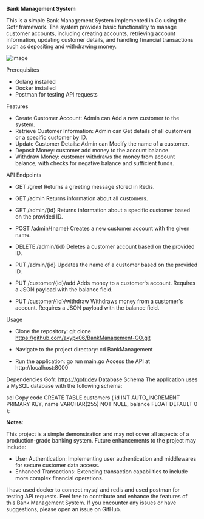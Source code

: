 **Bank Management System**

This is a simple Bank Management System implemented in Go using the Gofr framework. The system provides basic functionality to manage customer accounts, including creating accounts, retrieving account information, updating customer details, and handling financial transactions such as depositing and withdrawing money.

![image](https://github.com/axypx06/BankManagement-GO/assets/110666919/b01c06e2-0e02-4a56-b15e-b0d302fb323a)



Prerequisites
- Golang installed
- Docker installed
- Postman for testing API requests
  
Features
- Create Customer Account: Admin can Add a new customer to the system.
- Retrieve Customer Information: Admin can Get details of all customers or a specific customer by ID.
- Update Customer Details: Admin can Modify the name of a customer.
- Deposit Money: customer add money to the account balance.
- Withdraw Money: customer withdraws the money from account balance, with checks for negative balance and sufficient funds.

API Endpoints
- GET /greet
Returns a greeting message stored in Redis.

- GET /admin
Returns information about all customers.

- GET /admin/{id}
Returns information about a specific customer based on the provided ID.

- POST /admin/{name}
Creates a new customer account with the given name.

- DELETE /admin/{id}
Deletes a customer account based on the provided ID.

- PUT /admin/{id}
Updates the name of a customer based on the provided ID.

- PUT /customer/{id}/add
Adds money to a customer's account. Requires a JSON payload with the balance field.

- PUT /customer/{id}/withdraw
Withdraws money from a customer's account. Requires a JSON payload with the balance field.

Usage

- Clone the repository:
git clone https://github.com/axypx06/BankManagement-GO.git

- Navigate to the project directory:
cd BankManagement

- Run the application:
go run main.go
Access the API at http://localhost:8000

Dependencies
Gofr: https://gofr.dev
Database Schema
The application uses a MySQL database with the following schema:

sql
Copy code
CREATE TABLE customers (
    id INT AUTO_INCREMENT PRIMARY KEY,
    name VARCHAR(255) NOT NULL,
    balance FLOAT DEFAULT 0
);

**Notes**:  

This project is a simple demonstration and may not cover all aspects of a production-grade banking system.
Future enhancements to the project may include:
- User Authentication: Implementing user authentication and middlewares for secure customer data access.
- Enhanced Transactions: Extending transaction capabilities to include more complex financial operations.
  
I have used docker to connect mysql and redis and used postman for testing API requests.
Feel free to contribute and enhance the features of this Bank Management System. If you encounter any issues or have suggestions, please open an issue on GitHub.






